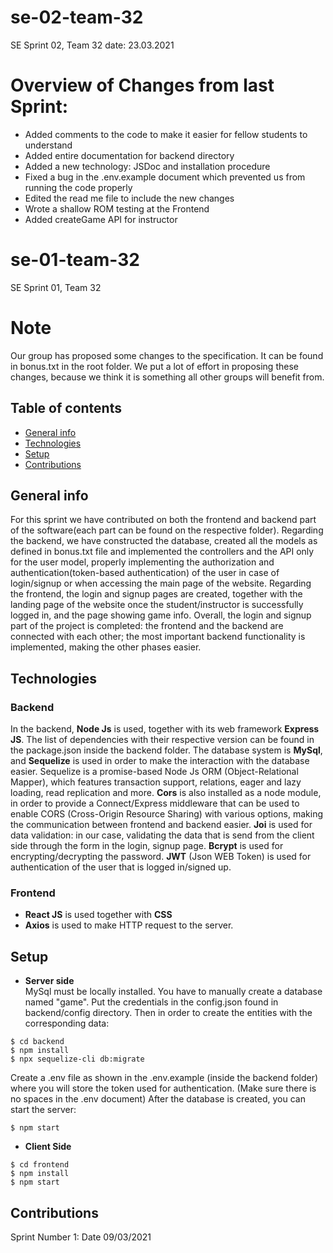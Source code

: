 # se-02-team-32

SE Sprint 02, Team 32 date: 23.03.2021

# Overview of Changes from last Sprint:

- Added comments to the code to make it easier for fellow students to understand
- Added entire documentation for backend directory
- Added a new technology: JSDoc and installation procedure
- Fixed a bug in the .env.example document which prevented us from running the code properly
- Edited the read me file to include the new changes
- Wrote a shallow ROM testing at the Frontend
- Added createGame API for instructor

# se-01-team-32

SE Sprint 01, Team 32

# Note

Our group has proposed some changes to the specification. It can be found in bonus.txt in the root folder. We put a lot of effort in proposing these changes, because we think it is something all other groups will benefit from.

## Table of contents

- [General info](#general-info)
- [Technologies](echnologies)
- [Setup](#setup)
- [Contributions](#contributions)

## General info

For this sprint we have contributed on both the frontend and backend part of the software(each part can be found on the respective folder). Regarding the backend, we have constructed the database, created all the models as defined in bonus.txt file and implemented the controllers and the API only for the user model, properly implementing the authorization and authentication(token-based authentication) of the user in case of login/signup or when accessing the main page of the website. Regarding the frontend, the login and signup pages are created, together with the landing page of the website once the student/instructor is successfully logged in, and the page showing game info. Overall, the login and signup part of the project is completed: the frontend and the backend are connected with each other; the most important backend functionality is implemented, making the other phases easier.

## Technologies

### Backend

In the backend, **Node Js** is used, together with its web framework **Express JS**. The list of dependencies with their respective version can be found in the package.json inside the backend folder. The database system is **MySql**, and **Sequelize** is used in order to make the interaction with the database easier. Sequelize is a promise-based Node Js ORM (Object-Relational Mapper), which features transaction support, relations, eager and lazy loading, read replication and more. **Cors** is also installed as a node module, in order to provide a Connect/Express middleware that can be used to enable CORS (Cross-Origin Resource Sharing) with various options, making the communication between frontend and backend easier. **Joi** is used for data validation: in our case, validating the data that is send from the client side through the form in the login, signup page. **Bcrypt** is used for encrypting/decrypting the password. **JWT** (Json WEB Token) is used for authentication of the user that is logged in/signed up.

### Frontend

- **React JS** is used together with **CSS**
- **Axios** is used to make HTTP request to the server.

## Setup

- **Server side**\
  MySql must be locally installed. You have to manually create a database named "game". Put the credentials in the config.json found in backend/config directory. Then in order to create the entities with the corresponding data:

```
$ cd backend
$ npm install
$ npx sequelize-cli db:migrate
```

Create a .env file as shown in the .env.example (inside the backend folder) where you will store the token used for authentication.
(Make sure there is no spaces in the .env document)
After the database is created, you can start the server:

```
$ npm start
```

- **Client Side**

```
$ cd frontend
$ npm install
$ npm start
```

## Contributions

Sprint Number 1: Date 09/03/2021
